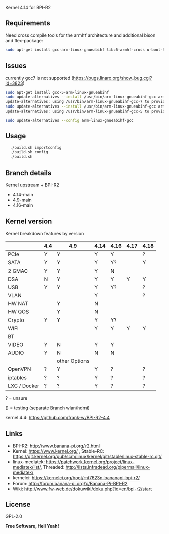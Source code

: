 Kernel 4.14 for BPI-R2

## Requirements

Need cross compile tools for the armhf architecture and additional bison and flex-package:
```sh
sudo apt-get install gcc-arm-linux-gnueabihf libc6-armhf-cross u-boot-tools bc make gcc libc6-dev libncurses5-dev libssl-dev bison flex
```
## Issues
currently gcc7 is not supported (https://bugs.linaro.org/show_bug.cgi?id=3823)
```sh
sudo apt-get install gcc-5-arm-linux-gnueabihf
sudo update-alternatives --install /usr/bin/arm-linux-gnueabihf-gcc arm-linux-gnueabihf-gcc /usr/bin/arm-linux-gnueabihf-gcc-7  50
update-alternatives: using /usr/bin/arm-linux-gnueabihf-gcc-7 to provide /usr/bin/arm-linux-gnueabihf-gcc (arm-linux-gnueabihf-gcc) in auto mode
sudo update-alternatives --install /usr/bin/arm-linux-gnueabihf-gcc arm-linux-gnueabihf-gcc /usr/bin/arm-linux-gnueabihf-gcc-5  100
update-alternatives: using /usr/bin/arm-linux-gnueabihf-gcc-5 to provide /usr/bin/arm-linux-gnueabihf-gcc (arm-linux-gnueabihf-gcc) in auto mode

sudo update-alternatives --config arm-linux-gnueabihf-gcc
```

## Usage

```sh
  ./build.sh importconfig
  ./build.sh config
  ./build.sh
```

## Branch details

Kernel upstream + BPI-R2
* 4.14-main
* 4.9-main
* 4.16-main

## Kernel version

Kernel breakdown features by version

|          | 4.4 | 4.9 | 4.14 | 4.16 | 4.17 | 4.18 |
|----------| --- | --- | --- | --- | --- | --- |
| PCIe     |  Y  |  Y  |  Y  |  Y  |     |   ?  |
| SATA     |  Y  |  Y  |  Y  |  Y?  |     |  Y   |
| 2 GMAC   |  Y  |  Y  |  Y  |  N  |     |     |
| DSA      |  N  |  Y  |  Y  |  Y  |  Y  |   Y  |
| USB      |  Y  |  Y  |  Y  |  Y?  |     |  ?   |
| VLAN     |     |     |  Y  |     |     |  ?   |
| HW NAT   |     |  Y  |  N |     |     |     |
| HW QOS   |     |  Y  |  N |     |     |     |
| Crypto   |  Y  |  Y  |  Y  |  Y?  |     |     |
| WIFI     |     |     |  Y  |  Y |  Y  |   Y  |
| BT       |     |     |     |     |     |     |
| VIDEO    |  Y  |  N  |  Y  |  Y  |     |     |
| AUDIO    |  Y  |  N  |  N  |  N  |     |     |
||| other Options ||||     |
| OpenVPN  |  ?  |  Y  |  Y  |  ?  |     |   ?  |
| iptables |  ?  |  ?  |  Y  |  ?  |     |   ?  |
| LXC / Docker |  ?  |  ?  |  Y  |  ?  |     |  ?   |

? = unsure

() = testing (separate Branch wlan/hdmi)

kernel 4.4: https://github.com/frank-w/BPI-R2-4.4

## Links

* BPI-R2: http://www.banana-pi.org/r2.html
* Kernel: https://www.kernel.org/ , Stable-RC: https://git.kernel.org/pub/scm/linux/kernel/git/stable/linux-stable-rc.git/
* linux-mediatek: https://patchwork.kernel.org/project/linux-mediatek/list/, Threaded: http://lists.infradead.org/pipermail/linux-mediatek/
* kernelci: https://kernelci.org/boot/mt7623n-bananapi-bpi-r2/
* Forum: http://forum.banana-pi.org/c/Banana-Pi-BPI-R2
* Wiki: http://www.fw-web.de/dokuwiki/doku.php?id=en/bpi-r2/start

License
----

GPL-2.0

**Free Software, Hell Yeah!**
